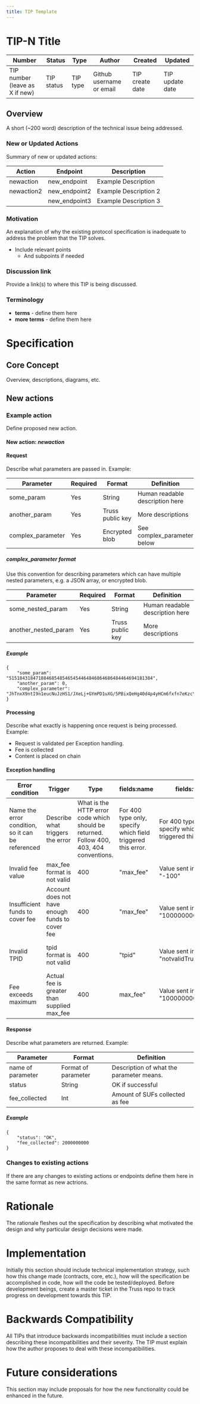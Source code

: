 ```yaml
---
title: TIP Template
---
```


# TIP-N Title

|Number|Status|Type|Author|Created|Updated|
|---|---|---|---|---|---|
TIP number (leave as X if new)|TIP status|TIP type| Github username or email|TIP create date|TIP update date|

## Overview

A short (~200 word) description of the technical issue being addressed.

### New or Updated Actions
Summary of new or updated actions:

|Action|Endpoint|Description|
|---|---|---|
|newaction|new_endpoint|Example Description|
|newaction2|new_endpoint2|Example Description 2|
||new_endpoint3|Example Description 3|

### Motivation
An explanation of why the existing protocol specification is inadequate to address the problem that the TIP solves.
* Include relevant points
  * And subpoints if needed

### Discussion link

Provide a link(s) to where this TIP is being discussed.

### Terminology
* **terms** - define them here
* **more terms** - define them here


# Specification

## Core Concept
Overview, descriptions, diagrams, etc.

## New actions

### Example action
Define proposed new action.

#### New action: *newaction*

#### Request
Describe what parameters are passed in. Example:

|Parameter|Required|Format|Definition|
|---|---|---|---|
|some_param|Yes|String|Human readable description here|
|another_param|Yes|Truss public key|More descriptions|
|complex_parameter|Yes|Encrypted blob|See complex_parameter below|

##### *complex_parameter* format

Use this convention for describing parameters which can have multiple nested parameters, e.g. a JSON array, or encrypted blob.

|Parameter|Required|Format|Definition|
|---|---|---|---|
|some_nested_param|Yes|String|Human readable description here|
|another_nested_param|Yes|Truss public key|More descriptions|

##### Example

```
{
	"some_param": "515184318471884685485465454464846864686484464694181384",
	"another_param": 0,
	"complex_parameter": "JhTnxX9ntI9n1eucNuJzHS1/JXeLj+GYmPD1uXG/5PBixQeHg40d4p4yHCm6fxfn7eKzcY"
}
```

#### Processing

Describe what exactly is happening once request is being processed. Example:
* Request is validated per Exception handling.
* Fee is collected
* Content is placed on chain

#### Exception handling

|Error condition|Trigger|Type|fields:name|fields:value|Error message|
|---|---|---|---|---|---|
|Name the error condition, so it can be referenced|Describe what triggers the error|What is the HTTP error code which should be returned. Follow 400, 403, 404 conventions.|For 400 type only, specify which field triggered this error.|For 400 type only, specify which value triggered this error.|Provide descriptive error message.|
|Invalid fee value|max_fee format is not valid|400|"max_fee"|Value sent in, e.g. "-100"|"Invalid fee value"|
|Insufficient funds to cover fee|Account does not have enough funds to cover fee|400|"max_fee"|Value sent in, e.g. "1000000000"|"Insufficient funds to cover fee"|
|Invalid TPID|tpid format is not valid|400|"tpid"|Value sent in, e.g. "notvalidTrussaddress"|"TPID must be empty or valid Truss address"|
|Fee exceeds maximum|Actual fee is greater than supplied max_fee|400|max_fee"|Value sent in, e.g. "1000000000"|"Fee exceeds supplied maximum"|

#### Response

Describe what parameters are returned. Example:

|Parameter|Format|Definition|
|---|---|---|
|name of parameter|Format of parameter|Description of what the parameter means.|
|status|String|OK if successful|
|fee_collected|Int|Amount of SUFs collected as fee|

##### Example

```
{
	"status": "OK",
	"fee_collected": 2000000000
}
```

### Changes to existing actions

If there are any changes to existing actions or endpoints define them here in the same format as new actrions.

# Rationale

The rationale fleshes out the specification by describing what motivated the design and why particular design decisions were made.

# Implementation

Initially this section should include technical implementation strategy, such how this change made (contracts, core, etc.), how will the specification be accomplished in code, how will the code be tested/deployed. Before development beings, create a master ticket in the Truss repo to track progress on development towards this TIP.

# Backwards Compatibility

All TIPs that introduce backwards incompatibilities must include a section describing these incompatibilities and their severity. The TIP must explain how the author proposes to deal with these incompatibilities.

# Future considerations

This section may include proposals for how the new functionality could be enhanced in the future.

